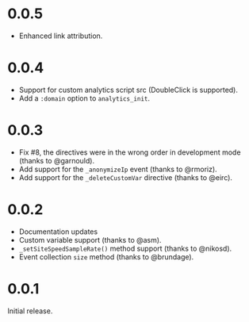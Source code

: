 0.0.5
=====

* Enhanced link attribution.

0.0.4
=====

* Support for custom analytics script src (DoubleClick is supported).
* Add a `:domain` option to `analytics_init`.

0.0.3
=====

* Fix #8, the directives were in the wrong order in development mode (thanks to @garnould).
* Add support for the `_anonymizeIp` event (thanks to @rmoriz).
* Add support for the `_deleteCustomVar` directive (thanks to @eirc).

0.0.2
=====

* Documentation updates
* Custom variable support (thanks to @asm).
* `_setSiteSpeedSampleRate()` method support (thanks to @nikosd).
* Event collection `size` method (thanks to @brundage).

0.0.1
=====

Initial release.
